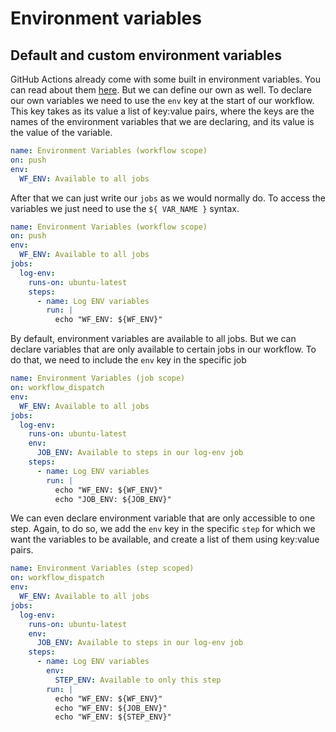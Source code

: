 # Environment variables

## Default and custom environment variables

GitHub Actions already come with some built in environment variables. You can read about them [here](https://docs.github.com/en/actions/learn-github-actions/environment-variables). But we can define our own as well. To declare our own variables we need to use the `env` key at the start of our workflow. This key takes as its value a list of key:value pairs, where the keys are the names of the environment variables that we are declaring, and its value is the value of the variable.

``` yaml
name: Environment Variables (workflow scope)
on: push
env:
  WF_ENV: Available to all jobs
```

After that we can just write our `jobs` as we would normally do. To access the variables we just need to use the `${ VAR_NAME }` syntax.

``` yaml
name: Environment Variables (workflow scope)
on: push
env:
  WF_ENV: Available to all jobs
jobs:
  log-env:
    runs-on: ubuntu-latest
    steps:
      - name: Log ENV variables
        run: |
          echo "WF_ENV: ${WF_ENV}"
```

By default, environment variables are available to all jobs. But we can declare variables that are only available to certain jobs in our workflow. To do that, we need to include the `env` key in the specific job

``` yaml
name: Environment Variables (job scope)
on: workflow_dispatch
env:
  WF_ENV: Available to all jobs
jobs:
  log-env:
    runs-on: ubuntu-latest
    env:
      JOB_ENV: Available to steps in our log-env job
    steps:
      - name: Log ENV variables
        run: |
          echo "WF_ENV: ${WF_ENV}"
          echo "JOB_ENV: ${JOB_ENV}"
```

We can even declare environment variable that are only accessible to one step. Again, to do so, we add the `env` key in the specific `step` for which we want the variables to be available, and create a list of them using key:value pairs.

``` yaml
name: Environment Variables (step scoped)
on: workflow_dispatch
env:
  WF_ENV: Available to all jobs
jobs:
  log-env:
    runs-on: ubuntu-latest
    env:
      JOB_ENV: Available to steps in our log-env job
    steps:
      - name: Log ENV variables
        env:
          STEP_ENV: Available to only this step
        run: |
          echo "WF_ENV: ${WF_ENV}"
          echo "WF_ENV: ${JOB_ENV}"
          echo "WF_ENV: ${STEP_ENV}"
```
